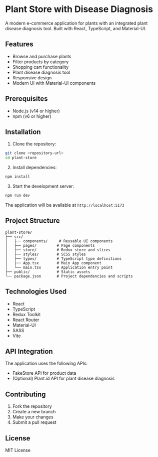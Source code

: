 # Plant Store with Disease Diagnosis

A modern e-commerce application for plants with an integrated plant disease diagnosis tool. Built with React, TypeScript, and Material-UI.

## Features

- Browse and purchase plants
- Filter products by category
- Shopping cart functionality
- Plant disease diagnosis tool
- Responsive design
- Modern UI with Material-UI components

## Prerequisites

- Node.js (v14 or higher)
- npm (v6 or higher)

## Installation

1. Clone the repository:
```bash
git clone <repository-url>
cd plant-store
```

2. Install dependencies:
```bash
npm install
```

3. Start the development server:
```bash
npm run dev
```

The application will be available at `http://localhost:5173`

## Project Structure

```
plant-store/
├── src/
│   ├── components/     # Reusable UI components
│   ├── pages/         # Page components
│   ├── store/         # Redux store and slices
│   ├── styles/        # SCSS styles
│   ├── types/         # TypeScript type definitions
│   ├── App.tsx        # Main App component
│   └── main.tsx       # Application entry point
├── public/            # Static assets
└── package.json       # Project dependencies and scripts
```

## Technologies Used

- React
- TypeScript
- Redux Toolkit
- React Router
- Material-UI
- SASS
- Vite

## API Integration

The application uses the following APIs:
- FakeStore API for product data
- (Optional) Plant.id API for plant disease diagnosis

## Contributing

1. Fork the repository
2. Create a new branch
3. Make your changes
4. Submit a pull request

## License

MIT License 